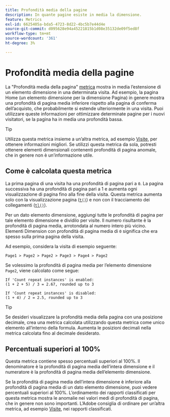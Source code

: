 ```yaml
---
title: Profondità media della pagine
description: In quante pagine esiste in media la dimensione.
feature: Metrics
exl-id: 6625405a-bda5-4723-8d22-4bc5b7e44d4e
source-git-commit: d095628e94a45221815b1d08e35132de09f5ed8f
workflow-type: tm+mt
source-wordcount: '361'
ht-degree: 3%

---
```


# Profondità media della pagine

La &quot;Profondità media della pagina&quot; [metrica](overview.md) mostra in media l’estensione di un elemento dimensione in una determinata visita. Ad esempio, la pagina Home (un elemento dimensione per la dimensione Pagina) in genere mostra una profondità di pagina media inferiore rispetto alla pagina di conferma dell’acquisto, che probabilmente si estende ulteriormente in una visita. Puoi utilizzare queste informazioni per ottimizzare determinate pagine per i nuovi visitatori, se la pagina ha in media una profondità bassa.

>[!TIP]
>
>Utilizza questa metrica insieme a un’altra metrica, ad esempio [Visite](visits.md), per ottenere informazioni migliori. Se utilizzi questa metrica da sola, potresti ottenere elementi dimensionali contenenti profondità di pagina anomale, che in genere non è un’informazione utile.

## Come è calcolata questa metrica

La prima pagina di una visita ha una profondità di pagina pari a `0`. La pagina successiva ha una profondità di pagina pari a 1 e aumenta ogni visualizzazione di pagina fino alla fine della visita. Questa metrica aumenta solo con la visualizzazione pagina ([`t()`](/help/implement/vars/functions/t-method.md)) e non con il tracciamento dei collegamenti ([`tl()`](/help/implement/vars/functions/tl-method.md)).

Per un dato elemento dimensione, aggiungi tutte le profondità di pagina per tale elemento dimensione e dividilo per visite. Il numero risultante è la profondità di pagina media, arrotondata al numero intero più vicino. Elementi Dimension con profondità di pagina media di `0` significa che era spesso sulla prima pagina della visita.

Ad esempio, considera la visita di esempio seguente:

```text
Page1 > Page2 > Page2 > Page3 > Page4 > Page2
```

Se volessimo la profondità di pagina media per l’elemento dimensione `Page2`, viene calcolato come segue:

```text
If 'Count repeat instances' is enabled:
(1 + 2 + 5) / 3 = 2.67, rounded up to 3

If 'Count repeat instances' is disabled:
(1 + 4) / 2 = 2.5, rounded up to 3
```

>[!TIP]
>
>Se desideri visualizzare la profondità media della pagina con una posizione decimale, crea una metrica calcolata utilizzando questa metrica come unico elemento all’interno della formula. Aumenta le posizioni decimali nella metrica calcolata fino al decimale desiderato.

## Percentuali superiori al 100%

Questa metrica contiene spesso percentuali superiori al 100%. Il denominatore è la profondità di pagina media dell’intera dimensione e il numeratore è la profondità di pagina media dell’elemento dimensione.

Se la profondità di pagina media dell’intera dimensione è inferiore alla profondità di pagina media di un dato elemento dimensione, puoi vedere percentuali superiori al 100%. L’ordinamento dei rapporti classificati per questa metrica mostra le anomalie nei valori medi di profondità di pagina, che in genere non sono importanti. L’Adobe consiglia di ordinare per un’altra metrica, ad esempio [Visite](visits.md), nei rapporti classificati.
